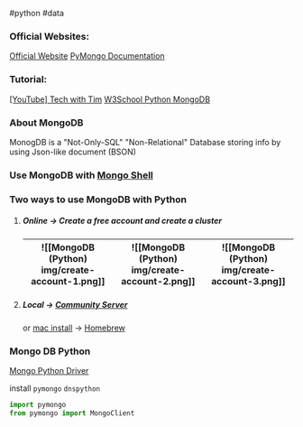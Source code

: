 #python #data 


### Official Websites:

[Official Website](https://www.mongodb.com/)
[PyMongo Documentation](https://pymongo.readthedocs.io/en/stable/)

### Tutorial:

[[YouTube] Tech with Tim](https://www.youtube.com/watch?v=rE_bJl2GAY8&t=15s)
[W3School Python MongoDB](https://www.w3schools.com/python/python_mongodb_insert.asp)

  

### About MongoDB

MonogDB is a "Not-Only-SQL" "Non-Relational" Database
storing info by using Json-like document (BSON)


### Use MongoDB with [Mongo Shell](https://docs.mongodb.com/v4.4/mongo/)

  

### Two ways to use MongoDB with Python

1.  ##### **Online -> Create a free account and create a cluster**
	![[MongoDB (Python) img/create-account-1.png]]|![[MongoDB (Python) img/create-account-2.png]]|![[MongoDB (Python) img/create-account-3.png]]
	---|---|---    
  

2.  ##### **Local ->** **[Community Server](https://www.mongodb.com/try/download/community)**
	or [mac install](https://docs.mongodb.com/manual/tutorial/install-mongodb-on-os-x/) -> [Homebrew](https://brew.sh/)

  

### Mongo DB Python

[Mongo Python Driver](https://docs.mongodb.com/drivers/python/)

install `pymongo` `dnspython`

```Python
import pymongo
from pymongo import MongoClient

```